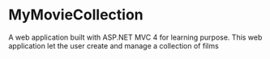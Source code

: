 MyMovieCollection
=================

A web application built with ASP.NET MVC 4 for learning purpose. This web application let the user create and manage a collection of films